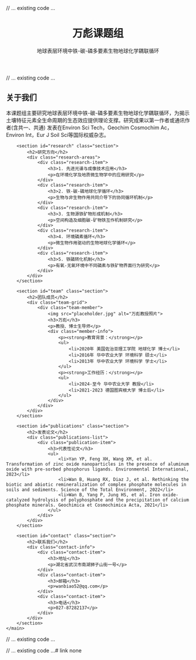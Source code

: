 <!DOCTYPE html>
<html lang="zh">
// ... existing code ...
    <header class="header">
        <h1>万彪课题组</h1>
        <p>地球表层环境中铁-碳-磷多要素生物地球化学耦联循环</p>
    </header>
// ... existing code ...
    <main class="main">
        <section id="about" class="section">
            <h2>关于我们</h2>
            <p>本课题组主要研究地球表层环境中铁-碳-磷多要素生物地球化学耦联循环，为揭示土壤特征元素全生命周期的生态效应提供理论支撑。研究成果以第一作者或通讯作者(含共一、共通) 发表在Environ Sci Tech，Geochim Cosmochim Ac，Environ Int，Eur J Soil Sci等国际权威杂志。</p>
        </section>

        <section id="research" class="section">
            <h2>研究方向</h2>
            <div class="research-areas">
                <div class="research-item">
                    <h3>1. 先进光谱与成像技术应用</h3>
                    <p>在环境化学及地质微生物学中的应用研究</p>
                </div>
                <div class="research-item">
                    <h3>2. 铁-碳-磷地球化学循环</h3>
                    <p>生物与非生物作用共同介导下的协同循环机制</p>
                </div>
                <div class="research-item">
                    <h3>3. 生物源铁矿物形成机制</h3>
                    <p>空间构造及细胞碳-矿物铁互作机制研究</p>
                </div>
                <div class="research-item">
                    <h3>4. 环境磷素循环</h3>
                    <p>微生物作用驱动的生物地球化学循环</p>
                </div>
                <div class="research-item">
                    <h3>5. 铁磷转化机制</h3>
                    <p>有氧-无氧环境中不同磷素与铁矿物界面行为研究</p>
                </div>
            </div>
        </section>

        <section id="team" class="section">
            <h2>团队成员</h2>
            <div class="team-grid">
                <div class="team-member">
                    <img src="placeholder.jpg" alt="万彪教授照片">
                    <h3>万彪</h3>
                    <p>教授、博士生导师</p>
                    <div class="member-info">
                        <p><strong>教育背景：</strong></p>
                        <ul>
                            <li>2020年 美国佐治亚理工学院 地球化学 博士</li>
                            <li>2016年 华中农业大学 环境科学 硕士</li>
                            <li>2013年 华中农业大学 环境科学 学士</li>
                        </ul>
                        <p><strong>工作经历：</strong></p>
                        <ul>
                            <li>2024-至今 华中农业大学 教授</li>
                            <li>2021-2023 德国图宾根大学 博士后</li>
                        </ul>
                    </div>
                </div>
            </div>
        </section>

        <section id="publications" class="section">
            <h2>发表论文</h2>
            <div class="publications-list">
                <div class="publication-item">
                    <h3>代表性论文</h3>
                    <ul>
                        <li>Yan YP, Feng XH, Wang XM, et al. Transformation of zinc oxide nanoparticles in the presence of aluminum oxide with pre-sorbed phosphorus ligands. Environmental International, 2023</li>
                        <li>Wan B, Huang RX, Diaz J, et al. Rethinking the biotic and abiotic remineralization of complex phosphate molecules in soils and sediments. Science of the Total Environment, 2022</li>
                        <li>Wan B, Yang P, Jung HS, et al. Iron oxide-catalyzed hydrolysis of polyphosphate and the precipitation of calcium phosphate minerals. Geochimica et Cosmochimica Acta, 2021</li>
                    </ul>
                </div>
            </div>
        </section>

        <section id="contact" class="section">
            <h2>联系我们</h2>
            <div class="contact-info">
                <div class="contact-item">
                    <h3>地址</h3>
                    <p>湖北省武汉市南湖狮子山街一号</p>
                </div>
                <div class="contact-item">
                    <h3>邮箱</h3>
                    <p>wanbiao52@qq.com</p>
                </div>
                <div class="contact-item">
                    <h3>电话</h3>
                    <p>027-87282137</p>
                </div>
            </div>
        </section>
    </main>
// ... existing code ...
<style>
// ... existing code ...
.research-areas {
    display: grid;
    grid-template-columns: repeat(auto-fit, minmax(300px, 1fr));
    gap: 1.5rem;
    margin-top: 1.5rem;
}

.research-item {
    background: #f8f9fa;
    padding: 1.5rem;
    border-radius: 8px;
    transition: all 0.3s ease;
    border-left: 4px solid #4a7856;
}

.research-item:hover {
    transform: translateY(-5px);
    box-shadow: 0 5px 15px rgba(0,0,0,0.1);
}

.research-item h3 {
    color: #2c5530;
    margin-bottom: 0.5rem;
}

.member-info {
    margin-top: 1rem;
    text-align: left;
    font-size: 0.9rem;
}

.member-info ul {
    list-style: none;
    padding-left: 1rem;
    margin: 0.5rem 0;
}

.member-info li {
    margin-bottom: 0.3rem;
    position: relative;
    padding-left: 1rem;
}

.member-info li::before {
    content: "•";
    color: #4a7856;
    position: absolute;
    left: 0;
}

.publications-list {
    background: #f8f9fa;
    padding: 1.5rem;
    border-radius: 8px;
}

.publication-item {
    margin-bottom: 1.5rem;
}

.publication-item ul {
    list-style: none;
    padding-left: 0;
}

.publication-item li {
    margin-bottom: 1rem;
    padding-left: 1.5rem;
    position: relative;
}

.publication-item li::before {
    content: "•";
    color: #4a7856;
    position: absolute;
    left: 0;
}
</style>
// ... existing code ...# link
none
